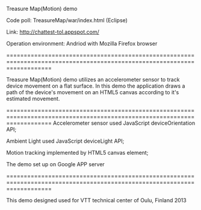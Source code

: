 Treasure Map(Motion) demo  

Code poll: TreasureMap/war/index.html  (Eclipse)

Link: http://chattest-tol.appspot.com/

Operation environment: Andriod with Mozilla Firefox browser

=========================================================================================================================

Treasure Map(Motion) demo utilizes an accelerometer sensor to track device movement on a flat surface. In
this demo the application draws a path of the device's movement on an HTML5 canvas according to
it's estimated movement.


=========================================================================================================================
Accelerometer sensor used JavaScript deviceOrientation API;

Ambient Light used JavaScript deviceLight API;

Motion tracking implemented by HTML5 canvas element;

The demo set up on Google APP server

=========================================================================================================================

This demo designed used for VTT technical center of Oulu, Finland 2013 



